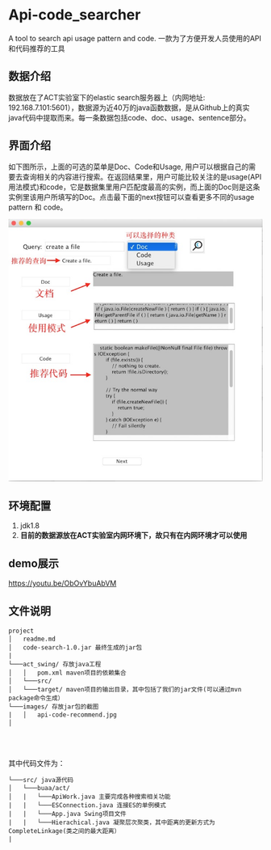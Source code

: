 # Api-code_searcher

A tool to search api usage pattern and code.
一款为了方便开发人员使用的API和代码推荐的工具

## 数据介绍

数据放在了ACT实验室下的elastic search服务器上（内网地址: 192.168.7.101:5601），数据源为近40万的java函数数据，是从Github上的真实java代码中提取而来。每一条数据包括code、doc、usage、sentence部分。


## 界面介绍

如下图所示，上面的可选的菜单是Doc、Code和Usage, 用户可以根据自己的需要去查询相关的内容进行搜索。在返回结果里，用户可能比较关注的是usage(API用法模式)和code，它是数据集里用户匹配度最高的实例，而上面的Doc则是这条实例里该用户所填写的Doc。点击最下面的next按钮可以查看更多不同的usage pattern 和 code。

![](images/api-code-recommend.jpg)


## 环境配置

1. jdk1.8
2. **目前的数据源放在ACT实验室内网环境下，故只有在内网环境才可以使用**

## demo展示

https://youtu.be/ObOvYbuAbVM

## 文件说明
    
    
```
project
│   readme.md
│   code-search-1.0.jar 最终生成的jar包
|
└───act_swing/ 存放java工程
│   │   pom.xml maven项目的依赖集合
│   └───src/
│   └───target/ maven项目的输出目录，其中包括了我们的jar文件(可以通过mvn package命令生成）
└───images/ 存放jar包的截图
|   │   api-code-recommend.jpg
│   


   
```

其中代码文件为：

```
└───src/ java源代码
│   └───buaa/act/
│   |   └───ApiWork.java 主要完成各种搜索相关功能
|   |   └───ESConnection.java 连接ES的单例模式
|   |   └───App.java Swing项目文件
|   |   └───Hierachical.java 凝聚层次聚类，其中距离的更新方式为CompleteLinkage(类之间的最大距离）
|

```

